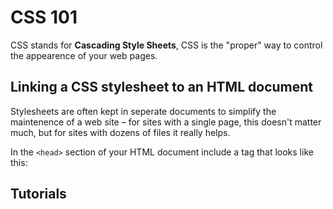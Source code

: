 # CSS 101

CSS stands for **Cascading Style Sheets**, CSS is the "proper" way to control the appearence of your web pages.

## Linking a CSS stylesheet to an HTML document

Stylesheets are often kept in seperate documents to simplify the maintenence of a web site – for sites with a single page, this doesn't matter much, but for sites with dozens of files it really helps.

In the ```<head>``` section of your HTML document include a <link> tag that looks like this:



## Tutorials

[]()
[]()
